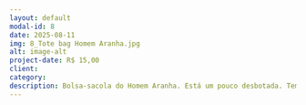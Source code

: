 ```yaml
---
layout: default
modal-id: 8
date: 2025-08-11
img: 8_Tote bag Homem Aranha.jpg
alt: image-alt
project-date: R$ 15,00
client:
category: 
description: Bolsa-sacola do Homem Aranha. Está um pouco desbotada. Tem dois bolsos na frente.
---
```

